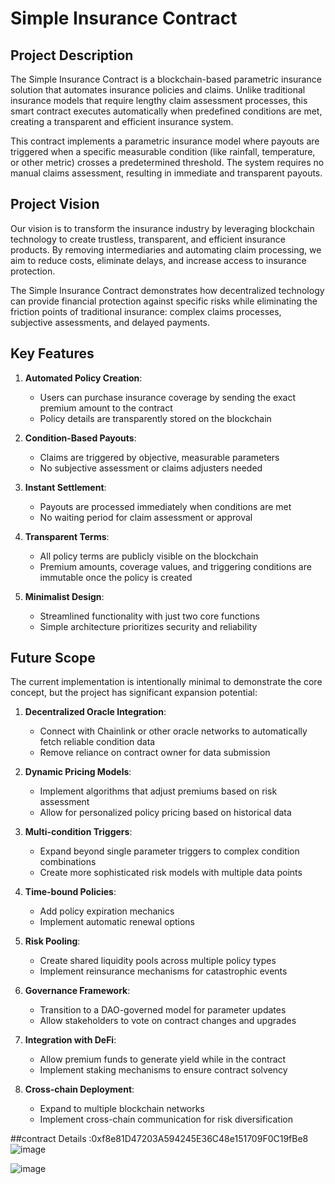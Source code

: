 # Simple Insurance Contract

## Project Description

The Simple Insurance Contract is a blockchain-based parametric insurance solution that automates insurance policies and claims. Unlike traditional insurance models that require lengthy claim assessment processes, this smart contract executes automatically when predefined conditions are met, creating a transparent and efficient insurance system.

This contract implements a parametric insurance model where payouts are triggered when a specific measurable condition (like rainfall, temperature, or other metric) crosses a predetermined threshold. The system requires no manual claims assessment, resulting in immediate and transparent payouts.

## Project Vision

Our vision is to transform the insurance industry by leveraging blockchain technology to create trustless, transparent, and efficient insurance products. By removing intermediaries and automating claim processing, we aim to reduce costs, eliminate delays, and increase access to insurance protection.

The Simple Insurance Contract demonstrates how decentralized technology can provide financial protection against specific risks while eliminating the friction points of traditional insurance: complex claims processes, subjective assessments, and delayed payments.

## Key Features

1. **Automated Policy Creation**:
   - Users can purchase insurance coverage by sending the exact premium amount to the contract
   - Policy details are transparently stored on the blockchain

2. **Condition-Based Payouts**:
   - Claims are triggered by objective, measurable parameters
   - No subjective assessment or claims adjusters needed

3. **Instant Settlement**:
   - Payouts are processed immediately when conditions are met
   - No waiting period for claim assessment or approval

4. **Transparent Terms**:
   - All policy terms are publicly visible on the blockchain
   - Premium amounts, coverage values, and triggering conditions are immutable once the policy is created

5. **Minimalist Design**:
   - Streamlined functionality with just two core functions
   - Simple architecture prioritizes security and reliability

## Future Scope

The current implementation is intentionally minimal to demonstrate the core concept, but the project has significant expansion potential:

1. **Decentralized Oracle Integration**:
   - Connect with Chainlink or other oracle networks to automatically fetch reliable condition data
   - Remove reliance on contract owner for data submission

2. **Dynamic Pricing Models**:
   - Implement algorithms that adjust premiums based on risk assessment
   - Allow for personalized policy pricing based on historical data

3. **Multi-condition Triggers**:
   - Expand beyond single parameter triggers to complex condition combinations
   - Create more sophisticated risk models with multiple data points

4. **Time-bound Policies**:
   - Add policy expiration mechanics
   - Implement automatic renewal options

5. **Risk Pooling**:
   - Create shared liquidity pools across multiple policy types
   - Implement reinsurance mechanisms for catastrophic events

6. **Governance Framework**:
   - Transition to a DAO-governed model for parameter updates
   - Allow stakeholders to vote on contract changes and upgrades

7. **Integration with DeFi**:
   - Allow premium funds to generate yield while in the contract
   - Implement staking mechanisms to ensure contract solvency

8. **Cross-chain Deployment**:
   - Expand to multiple blockchain networks
   - Implement cross-chain communication for risk diversification

##contract Details :0xf8e81D47203A594245E36C48e151709F0C19fBe8
![image](https://github.com/user-attachments/assets/ac78c057-651d-4342-81e8-bdb01aab521b)

![image](https://github.com/user-attachments/assets/1313af90-b8a9-49e5-8989-7412585d23e3)
